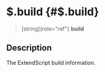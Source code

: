 \$.build {#$.build}
========

> [string]{role="ref"} **build**

Description
-----------

The ExtendScript build information.
